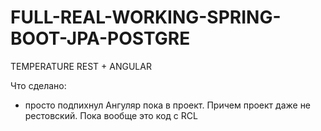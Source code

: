 # FULL-REAL-WORKING-SPRING-BOOT-JPA-POSTGRE
TEMPERATURE REST + ANGULAR

Что сделано:

* просто подпихнул Ангуляр пока в проект. Причем проект даже не рестовский. Пока вообще это код с RCL
